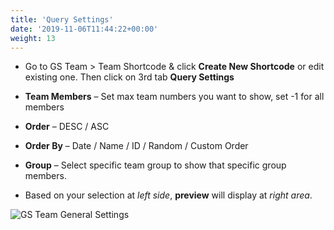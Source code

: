 ```yaml
---
title: 'Query Settings'
date: '2019-11-06T11:44:22+00:00'
weight: 13
---
```


- Go to GS Team > Team Shortcode & click **Create New Shortcode** or edit existing one. Then click on 3rd tab **Query Settings**

- **Team Members** – Set max team numbers you want to show, set -1 for all members

- **Order** – DESC / ASC

- **Order By** – Date / Name / ID / Random / Custom Order

- **Group** – Select specific team group to show that specific group members.

- Based on your selection at *left side*, **preview** will display at *right area*.

![GS Team General Settings](../images/Query_settings.png)